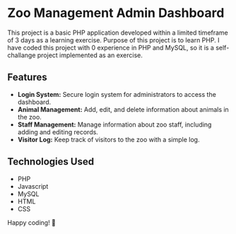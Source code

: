 # Zoo Management Admin Dashboard

This project is a basic PHP application developed within a limited timeframe of 3 days as a learning exercise. Purpose of this project is to learn PHP. I have coded this project with 0 experience in PHP and MySQL, so it is a self-challange project implemented as an exercise.

## Features

- **Login System:** Secure login system for administrators to access the dashboard.
- **Animal Management:** Add, edit, and delete information about animals in the zoo.
- **Staff Management:** Manage information about zoo staff, including adding and editing records.
- **Visitor Log:** Keep track of visitors to the zoo with a simple log.

## Technologies Used

- PHP
- Javascript
- MySQL
- HTML
- CSS

Happy coding! 🚀
